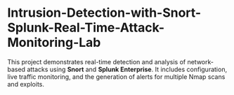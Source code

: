 # Intrusion-Detection-with-Snort-Splunk-Real-Time-Attack-Monitoring-Lab
This project demonstrates real-time detection and analysis of network-based attacks using **Snort** and **Splunk Enterprise**. It includes configuration, live traffic monitoring, and the generation of alerts for multiple Nmap scans and exploits.

